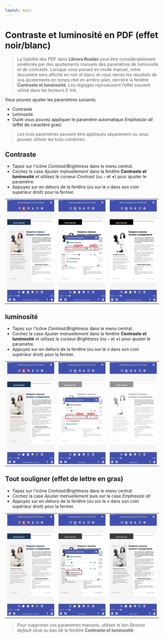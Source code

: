 ```yaml
---
layout: main
---
```


# Contraste et luminosité en PDF (effet noir/blanc)

> La lisibilité des PDF dans **Librera Reader** peut être considérablement améliorée par des ajustements manuels des paramètres de luminosité et de contraste. Lorsque vous passez en mode manuel, votre document sera affiché en noir et blanc et vous verrez les résultats de vos ajustements en temps réel en arrière-plan, derrière la fenêtre **Contraste et luminosité**.
> Les réglages reproduisent l’effet souvent utilisé dans les lecteurs E-Ink.

Vous pouvez ajuster les paramètres suivants:
* Contraste
* luminosité
* Ou/et vous pouvez appliquer le paramètre automatique _Emphasize all_ (effet de caractère gras)

> Les trois paramètres peuvent être appliqués séparément ou vous pouvez utiliser les trois combinés.

## Contraste
* Tapez sur l'icône _Contrast/Brightness_ dans le menu central.
* Cochez la case _Ajuster manuellement_ dans la fenêtre **Contraste et luminosité** et utilisez le curseur _Contrast_ (ou **-** et **+**) pour ajuster le paramètre.
* Appuyez sur en dehors de la fenêtre (ou sur le _x_ dans son coin supérieur droit) pour la fermer.

||||
|-|-|-|
|![](10.jpg)|![](11.jpg)|![](12.jpg)|

## luminosité
* Tapez sur l'icône _Contrast/Brightness_ dans le menu central.
* Cochez la case _Ajuster manuellement_ dans la fenêtre **Contraste et luminosité** et utilisez le curseur _Brightness_ (ou **-** et **+**) pour ajuster le paramètre.
* Appuyez sur en dehors de la fenêtre (ou sur le _x_ dans son coin supérieur droit) pour la fermer.

||||
|-|-|-|
|![](20.jpg)|![](21.jpg)|![](222.jpg)|

## Tout souligner (effet de lettre en gras)
* Tapez sur l'icône _Contrast/Brightness_ dans le menu central.
* Cochez la case _Ajuster manuellement_ puis sur la case _Emphasize all_
* Appuyez sur en dehors de la fenêtre (ou sur le _x_ dans son coin supérieur droit) pour la fermer.

||||
|-|-|-|
|![](30.jpg)|![](31.jpg)|![](32.jpg)|

> Pour supprimer vos paramètres manuels, utilisez le lien _Restore default_ situé au bas de la fenêtre **Contraste et luminosité**.
